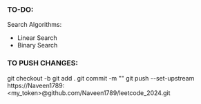 ### TO-DO:
Search Algorithms:
- Linear Search
- Binary Search


### TO PUSH CHANGES:
git checkout -b <branch-name>
git add .
git commit -m "<commit message>"
git push --set-upstream https://Naveen1789:<my_token>@github.com/Naveen1789/leetcode_2024.git <branch-name>
